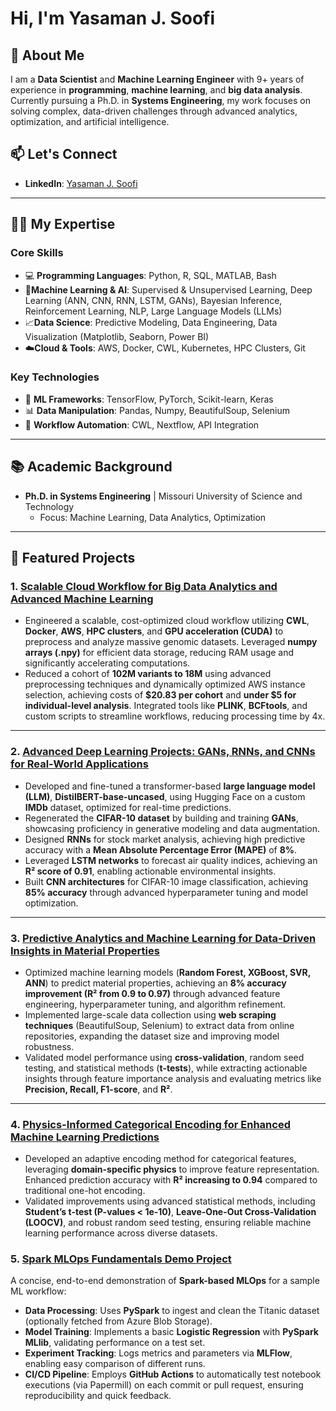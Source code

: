 # Hi, I'm Yasaman J. Soofi 

## 🚀 About Me

I am a **Data Scientist** and **Machine Learning Engineer** with 9+ years of experience in **programming**, **machine learning**, and **big data analysis**. Currently pursuing a Ph.D. in **Systems Engineering**, my work focuses on solving complex, data-driven challenges through advanced analytics, optimization, and artificial intelligence.


## 📫 Let's Connect

- **LinkedIn**: [Yasaman J. Soofi](https://www.linkedin.com/in/yasaman-j-soofi-3b779a85/)

---

## 🧑‍💻 My Expertise

### **Core Skills**
- 💻 **Programming Languages**: Python, R, SQL, MATLAB, Bash
- 🤖**Machine Learning & AI**: Supervised & Unsupervised Learning, Deep Learning (ANN, CNN, RNN, LSTM, GANs), Bayesian Inference, Reinforcement Learning, NLP, Large Language Models (LLMs)
- 📈**Data Science**: Predictive Modeling, Data Engineering, Data Visualization (Matplotlib, Seaborn, Power BI)
- ☁️**Cloud & Tools**: AWS, Docker, CWL, Kubernetes, HPC Clusters, Git

### **Key Technologies**
- 🌟 **ML Frameworks**: TensorFlow, PyTorch, Scikit-learn, Keras
- 📊 **Data Manipulation**: Pandas, Numpy, BeautifulSoup, Selenium
- 🔄 **Workflow Automation**: CWL, Nextflow, API Integration

---


## 📚 Academic Background

- **Ph.D. in Systems Engineering** | Missouri University of Science and Technology
  - Focus: Machine Learning, Data Analytics, Optimization

---

## 🌟 Featured Projects

### 1. [Scalable Cloud Workflow for Big Data Analytics and Advanced Machine Learning](https://github.com/yasamanjs/Cloud-Based-Modular-Workflow-for-Individualized-Bayesian-Genomic-Analysis)
- Engineered a scalable, cost-optimized cloud workflow utilizing **CWL**, **Docker**, **AWS**, **HPC clusters**, and **GPU acceleration (CUDA)** to preprocess and analyze massive genomic datasets. Leveraged **numpy arrays (.npy)** for efficient data storage, reducing RAM usage and significantly accelerating computations.
- Reduced a cohort of **102M variants to 18M** using advanced preprocessing techniques and dynamically optimized AWS instance selection, achieving costs of **$20.83 per cohort** and **under $5 for individual-level analysis**. Integrated tools like **PLINK**, **BCFtools**, and custom scripts to streamline workflows, reducing processing time by 4x.

---

### 2. [Advanced Deep Learning Projects: GANs, RNNs, and CNNs for Real-World Applications](https://github.com/yasamanjs/Advanced-Deep-Learning-Projects-LLM-GANs-RNNs-and-CNNs-for-Real-World-Applications)
- Developed and fine-tuned a transformer-based **large language model (LLM)**, **DistilBERT-base-uncased**, using Hugging Face on a custom **IMDb** dataset, optimized for real-time predictions.
- Regenerated the **CIFAR-10 dataset** by building and training **GANs**, showcasing proficiency in generative modeling and data augmentation.
- Designed **RNNs** for stock market analysis, achieving high predictive accuracy with a **Mean Absolute Percentage Error (MAPE)** of **8%**.
- Leveraged **LSTM networks** to forecast air quality indices, achieving an **R² score of 0.91**, enabling actionable environmental insights.
- Built **CNN architectures** for CIFAR-10 image classification, achieving **85% accuracy** through advanced hyperparameter tuning and model optimization.

---

### 3. [Predictive Analytics and Machine Learning for Data-Driven Insights in Material Properties](https://github.com/yasamanjs/ML-assisted-alloy-design-using-wrought-aluminum-alloys)
- Optimized machine learning models (**Random Forest, XGBoost, SVR, ANN**) to predict material properties, achieving an **8% accuracy improvement (R² from 0.9 to 0.97)** through advanced feature engineering, hyperparameter tuning, and algorithm refinement.
- Implemented large-scale data collection using **web scraping techniques** (BeautifulSoup, Selenium) to extract data from online repositories, expanding the dataset size and improving model robustness.
- Validated model performance using **cross-validation**, random seed testing, and statistical methods (**t-tests**), while extracting actionable insights through feature importance analysis and evaluating metrics like **Precision, Recall, F1-score**, and **R²**.

---

### 4. [Physics-Informed Categorical Encoding for Enhanced Machine Learning Predictions](https://github.com/yasamanjs/An-Adaptive-Physics-based-Feature-Engineering-Approach-for-Machine-Learning-assisted-Alloy-Disc)
- Developed an adaptive encoding method for categorical features, leveraging **domain-specific physics** to improve feature representation. Enhanced prediction accuracy with **R² increasing to 0.94** compared to traditional one-hot encoding.
- Validated improvements using advanced statistical methods, including **Student’s t-test (P-values < 1e-10)**, **Leave-One-Out Cross-Validation (LOOCV)**, and robust random seed testing, ensuring reliable machine learning performance across diverse datasets.

### 5. [Spark MLOps Fundamentals Demo Project](https://github.com/yasamanjs/spark-mlops-demo)
A concise, end-to-end demonstration of **Spark-based MLOps** for a sample ML workflow:
- **Data Processing**: Uses **PySpark** to ingest and clean the Titanic dataset (optionally fetched from Azure Blob Storage).  
- **Model Training**: Implements a basic **Logistic Regression** with **PySpark MLlib**, validating performance on a test set.  
- **Experiment Tracking**: Logs metrics and parameters via **MLFlow**, enabling easy comparison of different runs.  
- **CI/CD Pipeline**: Employs **GitHub Actions** to automatically test notebook executions (via Papermill) on each commit or pull request, ensuring reproducibility and quick feedback.


